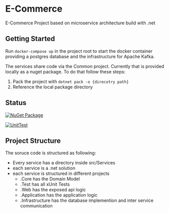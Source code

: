 # E-Commerce
E-Commerce Project based on microservice architecture build with .net


## Getting Started

Run `docker-compose up` in the project root to start the docker container providing a postgres database and the infrastructure for Apache Kafka.

The services share code via the Common project. Currently that is provided locally as a nuget package. To do that follow these steps:

1. Pack the project with `dotnet pack -o {direcotry path}`
2. Reference the local package directory


## Status

[![NuGet Package](https://github.com/fredyyy998/ecommerce/actions/workflows/publish-packages.yml/badge.svg)](https://github.com/fredyyy998/ecommerce/actions/workflows/publish-packages.yml)

[![UnitTest](https://github.com/fredyyy998/ecommerce/actions/workflows/unit-test.yml/badge.svg)](https://github.com/fredyyy998/ecommerce/actions/workflows/unit-test.yml)

## Project Structure

The soruce code is structured as following:

- Every service has a directory inside src/Services
- each service is a .net solution
- each service is structured in different projects
  - .Core has the Domain Model
  - .Test has all xUnit Tests
  - .Web has the exposed api logic
  - .Application has the application logic
  - .Infrastructure has the database implemention and inter service communication
